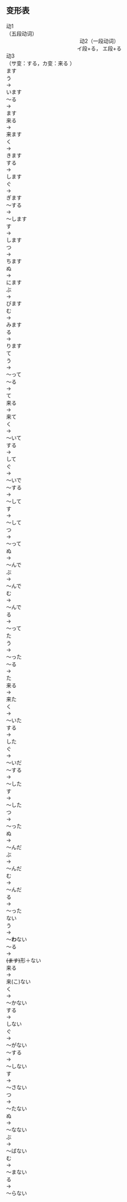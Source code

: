 ## 变形表

<clean-table columns="8fr 7fr 5fr 12fr 8fr 5fr 19fr 14fr 5fr 17fr">
  <div/>
  <div class="bold c3">
    <div>动1</div>
    <div>（五段动词）</div>
  </div>

  <div class="bold c3" style="display: block; text-align: center;">
    <div>动2（一段动词）</div>
    <div>イ段+る， エ段+る</div>
  </div>
  <div class="bold c3">
    <div>动3</div>
    <div>（サ变：する，カ变：来る ）</div>
  </div>

  <div class="h-line"/>

  <div class="bold r9">ます</div>
  <div>う</div>
  <div>→</div>
  <div>います</div>
  <div>～る</div>
  <div>→</div>
  <div>ます</div>
  <div>来る</div>
  <div>→</div>
  <div>来ます</div>

  <div>く</div>
  <div>→</div>
  <div>きます</div>
  <div class="c3"/>
  <div>する</div>
  <div>→</div>
  <div>します</div>

  <div>ぐ</div>
  <div>→</div>
  <div>ぎます</div>
  <div class="c3"/>
  <div>～する</div>
  <div>→</div>
  <div>～します</div>

  <div>す</div>
  <div>→</div>
  <div>します</div>
  <div class="c3"/>
  <div class="c3"/>

  <div>つ</div>
  <div>→</div>
  <div>ちます</div>
  <div class="c3"/>
  <div class="c3"/>

  <div>ぬ</div>
  <div>→</div>
  <div>にます</div>
  <div class="c3"/>
  <div class="c3"/>

  <div>ぶ</div>
  <div>→</div>
  <div>びます</div>
  <div class="c3"/>
  <div class="c3"/>

  <div>む</div>
  <div>→</div>
  <div>みます</div>
  <div class="c3"/>
  <div class="c3"/>

  <div>る</div>
  <div>→</div>
  <div>ります</div>
  <div class="c3"/>
  <div class="c3"/>

  <div class="h-line"/>

  <div class="bold r9">て</div>
  <div>う</div>
  <div>→</div>
  <div>～って</div>
  <div>～る</div>
  <div>→</div>
  <div>て</div>
  <div>来る</div>
  <div>→</div>
  <div>来て</div>

  <div>く</div>
  <div>→</div>
  <div>～いて</div>
  <div class="c3"/>
  <div>する</div>
  <div>→</div>
  <div>して</div>

  <div>ぐ</div>
  <div>→</div>
  <div>～いで</div>
  <div class="c3"/>
  <div>～する</div>
  <div>→</div>
  <div>～して</div>

  <div>す</div>
  <div>→</div>
  <div>～して</div>
  <div class="c3"/>
  <div class="c3"/>

  <div>つ</div>
  <div>→</div>
  <div>～って</div>
  <div class="c3"/>
  <div class="c3"/>

  <div>ぬ</div>
  <div>→</div>
  <div>～んで</div>
  <div class="c3"/>
  <div class="c3"/>

  <div>ぶ</div>
  <div>→</div>
  <div>～んで</div>
  <div class="c3"/>
  <div class="c3"/>

  <div>む</div>
  <div>→</div>
  <div>～んで</div>
  <div class="c3"/>
  <div class="c3"/>

  <div>る</div>
  <div>→</div>
  <div>～って</div>
  <div class="c3"/>
  <div class="c3"/>

  <div class="h-line"/>

  <div class="bold r9">た</div>
  <div>う</div>
  <div>→</div>
  <div>～った</div>
  <div>～る</div>
  <div>→</div>
  <div>た</div>
  <div>来る</div>
  <div>→</div>
  <div>来た</div>

  <div>く</div>
  <div>→</div>
  <div>～いた</div>
  <div class="c3"/>
  <div>する</div>
  <div>→</div>
  <div>した</div>

  <div>ぐ</div>
  <div>→</div>
  <div>～いだ</div>
  <div class="c3"/>
  <div>～する</div>
  <div>→</div>
  <div>～した</div>

  <div>す</div>
  <div>→</div>
  <div>～した</div>
  <div class="c3"/>
  <div class="c3"/>

  <div>つ</div>
  <div>→</div>
  <div>～った</div>
  <div class="c3"/>
  <div class="c3"/>

  <div>ぬ</div>
  <div>→</div>
  <div>～んだ</div>
  <div class="c3"/>
  <div class="c3"/>

  <div>ぶ</div>
  <div>→</div>
  <div>～んだ</div>
  <div class="c3"/>
  <div class="c3"/>

  <div>む</div>
  <div>→</div>
  <div>～んだ</div>
  <div class="c3"/>
  <div class="c3"/>

  <div>る</div>
  <div>→</div>
  <div>～った</div>
  <div class="c3"/>
  <div class="c3"/>

  <div class="h-line"/>

  <div class="bold r9">ない</div>
  <div>う</div>
  <div>→</div>
  <div>～<b>わ</b>ない</div>
  <div>～る</div>
  <div>→</div>
  <div><s>(ます)</s>形＋ない</div>
  <div>来る</div>
  <div>→</div>
  <div>来(こ)ない</div>

  <div>く</div>
  <div>→</div>
  <div>～かない</div>
  <div class="c3"/>
  <div>する</div>
  <div>→</div>
  <div>しない</div>

  <div>ぐ</div>
  <div>→</div>
  <div>～がない</div>
  <div class="c3"/>
  <div>～する</div>
  <div>→</div>
  <div>～しない</div>

  <div>す</div>
  <div>→</div>
  <div>～さない</div>
  <div class="c3"/>
  <div class="c3"/>

  <div>つ</div>
  <div>→</div>
  <div>～たない</div>
  <div class="c3"/>
  <div class="c3"/>

  <div>ぬ</div>
  <div>→</div>
  <div>～なない</div>
  <div class="c3"/>
  <div class="c3"/>

  <div>ぶ</div>
  <div>→</div>
  <div>～ばない</div>
  <div class="c3"/>
  <div class="c3"/>

  <div>む</div>
  <div>→</div>
  <div>～まない	</div>
  <div class="c3"/>
  <div class="c3"/>

  <div>る</div>
  <div>→</div>
  <div>～らない	</div>
  <div class="c3"/>
  <div class="c3"/>

</clean-table>

